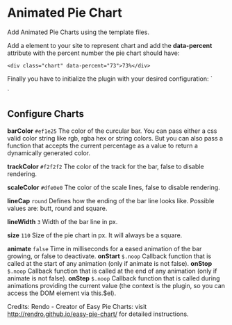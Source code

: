 # Animated Pie Chart 

Add Animated Pie Charts using the template files.

Add a element to your site to represent chart and add the **data-percent** attribute with the percent number the pie chart should have:

`<div class="chart" data-percent="73">73%</div>`

Finally you have to initialize the plugin with your desired configuration:
`
<script type="text/javascript">
$(function() {
    $('.chart').easyPieChart({
        //your configuration goes here
    });
});
</script>
`

## Configure Charts

__barColor__	`#ef1e25`	The color of the curcular bar. You can pass either a css valid color string like rgb, rgba hex or string colors. But you can also pass a function that accepts the current percentage as a value to return a dynamically generated color.

__trackColor__	`#f2f2f2`	The color of the track for the bar, false to disable rendering.

__scaleColor__	`#dfe0e0`	The color of the scale lines, false to disable rendering.

__lineCap__	`round`	Defines how the ending of the bar line looks like. Possible values are: butt, round and square.

__lineWidth__	`3`	Width of the bar line in px.

__size__	`110`	Size of the pie chart in px. It will always be a square.

__animate__	`false`	Time in milliseconds for a eased animation of the bar growing, or false to deactivate.
__onStart__	`$.noop` Callback function that is called at the start of any animation (only if animate is not false).
__onStop__	`$.noop`	Callback function that is called at the end of any animation (only if animate is not false).
__onStep__	`$.noop`	Callback function that is called during animations providing the current value (the context is the plugin, so you can access the DOM element via this.$el).

Credits:
Rendo - Creator of Easy Pie Charts: visit http://rendro.github.io/easy-pie-chart/ for detailed instructions.
